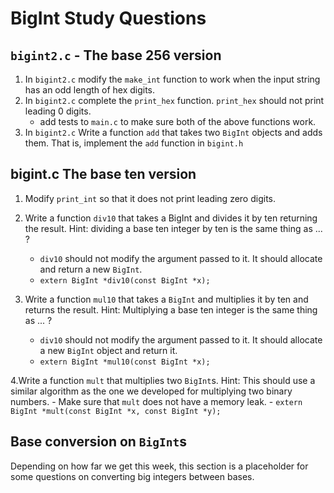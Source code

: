 # BigInt Study Questions

## `bigint2.c` - The base 256 version   

1. In `bigint2.c` modify the `make_int` function to work when the input 
   string has an odd length of hex digits.
2. In `bigint2.c` complete the `print_hex` function. `print_hex` 
   should not print leading 0 digits.
    - add tests to `main.c` to make sure both of the above functions work.
3. In `bigint2.c` Write a function `add` that takes two `BigInt` objects 
    and adds them. That is, implement the `add` function in `bigint.h`

## bigint.c    The base ten version
1. Modify `print_int` so that it does not print leading zero digits.

2. Write a function `div10` that takes a BigInt and divides it by ten returning the result. Hint: dividing a base ten integer by ten is the same thing as ... ?
    - `div10` should not modify the argument passed to it. It should 
    allocate and return a new `BigInt`.
    - `extern BigInt *div10(const BigInt *x);`

3. Write a function `mul10` that takes a `BigInt` and multiplies it by 
   ten and returns the result. Hint: Multiplying a base ten integer 
   is the same thing as ... ?
    - `div10` should not modify the argument passed to it. 
      It should allocate a new `BigInt` object and return it.
    - `extern BigInt *mul10(const BigInt *x);`

4.Write a function `mult` that multiplies two `BigInt`s. Hint: This should use a similar algorithm as the one we developed for multiplying two binary numbers.
    - Make sure that `mult` does not have a memory leak.
    - `extern BigInt *mult(const BigInt *x, const BigInt *y);`

## Base conversion on `BigInt`s

Depending on how far we get this week, this section is a placeholder for some questions on converting big integers between bases.
